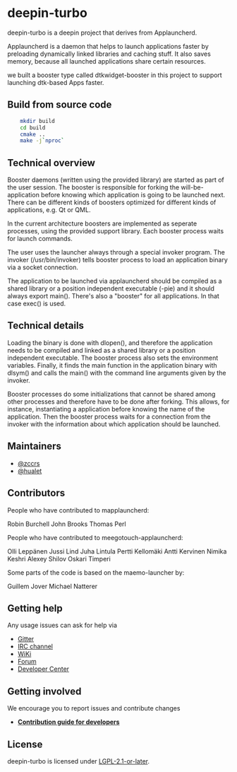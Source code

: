 # deepin-turbo

deepin-turbo is a deepin project that derives from Applauncherd.

Applauncherd is a daemon that helps to launch applications faster by preloading dynamically linked libraries and caching stuff. It also saves memory, because all launched applications share certain resources.

we built a booster type called dtkwidget-booster in this project to support launching dtk-based Apps faster.

## Build from source code
```bash
    mkdir build
    cd build
    cmake ..
    make -j`nproc`
```

## Technical overview

Booster daemons (written using the provided library) are started as part of the user session. The booster is responsible for forking the will-be-application before knowing which application is going to be launched next. There can be different kinds of boosters optimized for different kinds of
applications, e.g. Qt or QML.

In the current architecture boosters are implemented as seperate processes, using the provided support library. Each booster process waits for launch commands.

The user uses the launcher always through a special invoker program. The invoker (/usr/bin/invoker) tells booster process to load an application binary via a socket connection. 

The application to be launched via applauncherd should be compiled as a shared library or a position independent executable (-pie) and it should always export main(). There's also a "booster" for all applications. In that case exec() is used.



## Technical details

Loading the binary is done with dlopen(), and therefore the application needs to be compiled and linked as a shared library or a position independent executable. The booster process also sets the environment variables. Finally, it finds the main function in the application binary with dlsym() and calls the main() with the command line arguments given by the invoker.

Booster processes do some initializations that cannot be shared among other processes and therefore have to be done after forking. This allows, for instance, instantiating a application before knowing the
name of the application. Then the booster process waits for a connection from the invoker with the information about which application should be launched. 



## Maintainers

- [@zccrs](https://github.com/zccrs)
- [@hualet](https://github.com/hualet)



## Contributors

People who have contributed to mapplauncherd:

Robin Burchell
John Brooks
Thomas Perl

People who have contributed to meegotouch-applauncherd:

Olli Leppänen
Jussi Lind
Juha Lintula
Pertti Kellomäki
Antti Kervinen
Nimika Keshri
Alexey Shilov
Oskari Timperi

Some parts of the code is based on the maemo-launcher by:

Guillem Jover
Michael Natterer

## Getting help

Any usage issues can ask for help via

* [Gitter](https://gitter.im/orgs/linuxdeepin/rooms)
* [IRC channel](https://webchat.freenode.net/?channels=deepin)
* [WiKi](https://wiki.deepin.org)
* [Forum](https://bbs.deepin.org)
* [Developer Center](https://github.com/linuxdeepin/deepin-turbo) 

## Getting involved

We encourage you to report issues and contribute changes

- [**Contribution guide for developers**](https://github.com/linuxdeepin/developer-center/wiki/Contribution-Guidelines-for-Developers-en) 

## License
deepin-turbo is licensed under [LGPL-2.1-or-later](LICENSE).